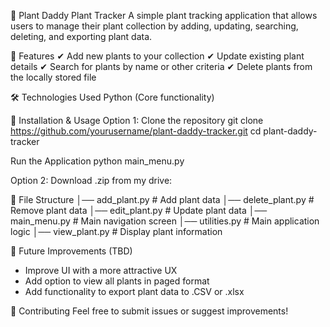 🌱 Plant Daddy Plant Tracker
A simple plant tracking application that allows users to manage their plant collection by adding, updating, searching, deleting, and exporting plant data.

📌 Features
✔ Add new plants to your collection
✔ Update existing plant details
✔ Search for plants by name or other criteria
✔ Delete plants from the locally stored file

🛠 Technologies Used
Python (Core functionality)

🚀 Installation & Usage
Option 1:
Clone the repository
    git clone https://github.com/yourusername/plant-daddy-tracker.git
    cd plant-daddy-tracker

Run the Application
    python main_menu.py

Option 2:
Download .zip from my drive: 

📂 File Structure
│── add_plant.py         # Add plant data
│── delete_plant.py      # Remove plant data
│── edit_plant.py        # Update plant data
│── main_menu.py         # Main navigation screen
│── utilities.py         # Main application logic 
│── view_plant.py        # Display plant information


📝 Future Improvements (TBD)
- Improve UI with a more attractive UX
- Add option to view all plants in paged format
- Add functionality to export plant data to .CSV or .xlsx

💬 Contributing
Feel free to submit issues or suggest improvements!
